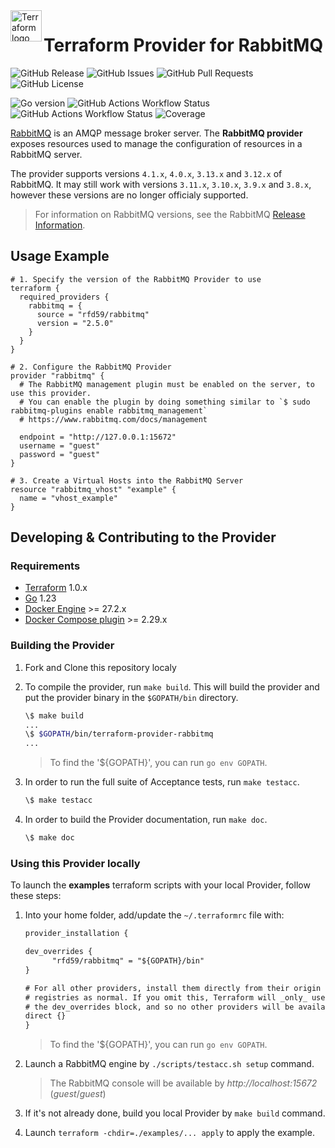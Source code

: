 <a href="https://terraform.io">
    <img src=".github/tf.png" alt="Terraform logo" title="Terraform" align="left" height="50" />
</a>

# Terraform Provider for RabbitMQ

![GitHub Release](https://img.shields.io/github/v/release/casale-digeng/terraform-provider-rabbitmq)
![GitHub Issues](https://img.shields.io/github/issues/casale-digeng/terraform-provider-rabbitmq)
![GitHub Pull Requests](https://img.shields.io/github/issues-pr/casale-digeng/terraform-provider-rabbitmq)
![GitHub License](https://img.shields.io/github/license/casale-digeng/terraform-provider-rabbitmq)

![Go version](https://img.shields.io/github/go-mod/go-version/casale-digeng/terraform-provider-rabbitmq)
![GitHub Actions Workflow Status](https://img.shields.io/github/actions/workflow/status/casale-digeng/terraform-provider-rabbitmq/.github%2Fworkflows%2Fbuild.yml)
![GitHub Actions Workflow Status](https://img.shields.io/github/actions/workflow/status/casale-digeng/terraform-provider-rabbitmq/.github%2Fworkflows%2Ftest.yml?label=test)
![Coverage](https://sonar.rfd.ovh/api/project_badges/measure?project=rfd59.terraform-provider-rabbitmq&metric=coverage&token=sqb_44b6ae8e30de40b0d76cc3bcfad1a5e2e3f3c0c0)

[RabbitMQ](https://rabbitmq.com) is an AMQP message broker server. The **RabbitMQ provider** exposes resources used to manage the configuration of resources in a RabbitMQ server.

The provider supports versions `4.1.x`, `4.0.x`, `3.13.x` and `3.12.x` of RabbitMQ. It may still work with versions `3.11.x`, `3.10.x`, `3.9.x` and `3.8.x`, however these versions are no longer officialy supported.
> For information on RabbitMQ versions, see the RabbitMQ [Release Information](https://www.rabbitmq.com/release-information).

## Usage Example

```hcl
# 1. Specify the version of the RabbitMQ Provider to use
terraform {
  required_providers {
    rabbitmq = {
      source = "rfd59/rabbitmq"
      version = "2.5.0"
    }
  }
}

# 2. Configure the RabbitMQ Provider
provider "rabbitmq" {
  # The RabbitMQ management plugin must be enabled on the server, to use this provider.
  # You can enable the plugin by doing something similar to `$ sudo rabbitmq-plugins enable rabbitmq_management`
  # https://www.rabbitmq.com/docs/management

  endpoint = "http://127.0.0.1:15672"
  username = "guest"
  password = "guest"
}

# 3. Create a Virtual Hosts into the RabbitMQ Server
resource "rabbitmq_vhost" "example" {
  name = "vhost_example"
}
```

## Developing & Contributing to the Provider

### Requirements

- [Terraform](https://www.terraform.io/downloads.html) 1.0.x
- [Go](https://golang.org/doc/install) 1.23
- [Docker Engine](https://docs.docker.com/engine/install) >= 27.2.x
- [Docker Compose plugin](https://docs.docker.com/compose/install/#scenario-two-install-the-compose-plugin) >= 2.29.x

### Building the Provider

1. Fork and Clone this repository localy
2. To compile the provider, run `make build`. This will build the provider and put the provider binary in the `$GOPATH/bin` directory.

   ```sh
   \$ make build
   ...
   \$ $GOPATH/bin/terraform-provider-rabbitmq
   ...
   ```

   > To find the '${GOPATH}', you can run `go env GOPATH`.

3. In order to run the full suite of Acceptance tests, run `make testacc`.

   ```sh
   \$ make testacc
   ```

4. In order to build the Provider documentation, run `make doc`.

   ```sh
   \$ make doc
   ```

### Using this Provider locally

To launch the **examples** terraform scripts with your local Provider, follow these steps:

1. Into your home folder, add/update the `~/.terraformrc` file with:

   ```txt
   provider_installation {

   dev_overrides {
         "rfd59/rabbitmq" = "${GOPATH}/bin"
   }

   # For all other providers, install them directly from their origin provider
   # registries as normal. If you omit this, Terraform will _only_ use
   # the dev_overrides block, and so no other providers will be available.
   direct {}
   }
   ```

   > To find the '${GOPATH}', you can run `go env GOPATH`.

2. Launch a RabbitMQ engine by `./scripts/testacc.sh setup` command.
   > The RabbitMQ console will be available by _http://localhost:15672_ (_guest_/_guest_)
3. If it's not already done, build you local Provider by `make build` command.
4. Launch `terraform -chdir=./examples/... apply` to apply the example.
